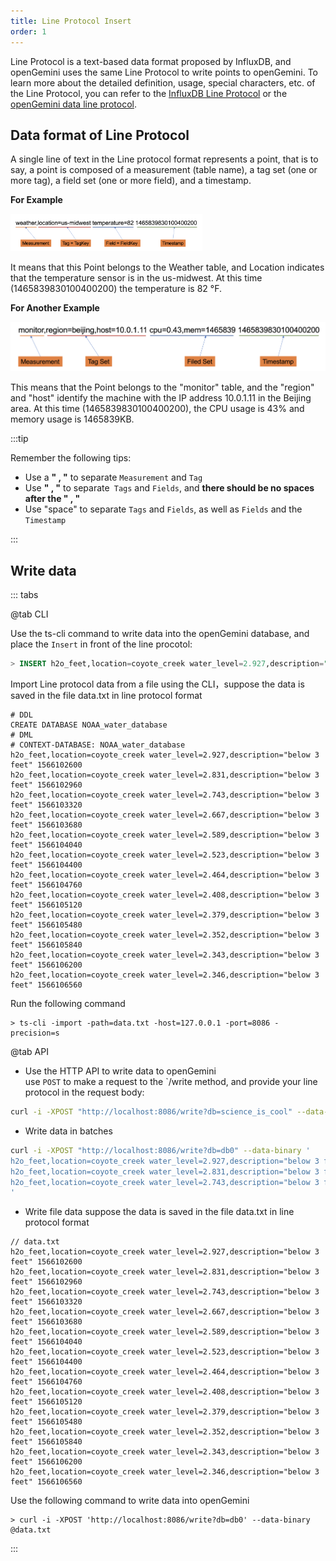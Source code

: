 ```yaml
---
title: Line Protocol Insert
order: 1
---
```


Line Protocol is a text-based data format proposed by InfluxDB, and openGemini uses the same Line Protocol to write points to openGemini. To learn more about the detailed definition, usage, special characters, etc. of the Line Protocol, you can refer to the [InfluxDB Line Protocol](https://docs.influxdata.com/influxdb/cloud/reference/syntax/line-protocol) or the [openGemini data line protocol](../reference/line_protocol.md).

## Data format of Line Protocol

A single line of text in the Line protocol format represents a point, that is to say, a point is composed of a measurement (table name), a tag set (one or more tag), a field set (one or more field), and a timestamp.

**For Example**

<img src="../../../static/img/guide/write_data/line_protocol_one.png" style="zoom: 30%;" />

It means that this Point belongs to the Weather table, and Location indicates that the temperature sensor is in the us-midwest. At this time (1465839830100400200) the temperature is 82 °F.

**For Another Example**

<img src="../../../static/img/guide/write_data/line_protocol_two.png" style="zoom: 50%;" />

This means that the Point belongs to the "monitor" table, and the "region" and "host" identify the machine with the IP address 10.0.1.11 in the Beijing area. At this time (1465839830100400200), the CPU usage is 43% and memory usage is 1465839KB.

:::tip

Remember the following tips:

- Use a **" , "** to separate `Measurement` and `Tag`
- Use **" , "** to separate` Tags` and `Fields`, and **there should be no spaces after the " , "**
- Use "space"  to separate `Tags` and `Fields`, as well as `Fields` and the `Timestamp`

:::

## Write data

::: tabs

@tab CLI

Use the ts-cli command to write data into the openGemini database, and place the ```Insert``` in front of the line procotol:

```sql
> INSERT h2o_feet,location=coyote_creek water_level=2.927,description="below 3 feet" 1566102600
```

Import Line protocol data from a file using the CLI，suppose the data is saved in the file data.txt in line protocol format
```
# DDL
CREATE DATABASE NOAA_water_database
# DML
# CONTEXT-DATABASE: NOAA_water_database
h2o_feet,location=coyote_creek water_level=2.927,description="below 3 feet" 1566102600
h2o_feet,location=coyote_creek water_level=2.831,description="below 3 feet" 1566102960
h2o_feet,location=coyote_creek water_level=2.743,description="below 3 feet" 1566103320
h2o_feet,location=coyote_creek water_level=2.667,description="below 3 feet" 1566103680
h2o_feet,location=coyote_creek water_level=2.589,description="below 3 feet" 1566104040
h2o_feet,location=coyote_creek water_level=2.523,description="below 3 feet" 1566104400
h2o_feet,location=coyote_creek water_level=2.464,description="below 3 feet" 1566104760
h2o_feet,location=coyote_creek water_level=2.408,description="below 3 feet" 1566105120
h2o_feet,location=coyote_creek water_level=2.379,description="below 3 feet" 1566105480
h2o_feet,location=coyote_creek water_level=2.352,description="below 3 feet" 1566105840
h2o_feet,location=coyote_creek water_level=2.343,description="below 3 feet" 1566106200
h2o_feet,location=coyote_creek water_level=2.346,description="below 3 feet" 1566106560
```
Run the following command
```
> ts-cli -import -path=data.txt -host=127.0.0.1 -port=8086 -precision=s
```

@tab API

- Use the HTTP API to write data to openGemini  
use `POST` to make a request to the `/write method, and provide your line protocol in the request body:

```bash
curl -i -XPOST "http://localhost:8086/write?db=science_is_cool" --data-binary 'h2o_feet,location=coyote_creek water_level=2.927,description="below 3 feet" 1566102600'
```

- Write data in batches

```bash
curl -i -XPOST "http://localhost:8086/write?db=db0" --data-binary '
h2o_feet,location=coyote_creek water_level=2.927,description="below 3 feet" 1566102600
h2o_feet,location=coyote_creek water_level=2.831,description="below 3 feet" 1566102960
h2o_feet,location=coyote_creek water_level=2.743,description="below 3 feet" 1566103320
'
```
- Write file data
suppose the data is saved in the file data.txt in line protocol format
```
// data.txt
h2o_feet,location=coyote_creek water_level=2.927,description="below 3 feet" 1566102600
h2o_feet,location=coyote_creek water_level=2.831,description="below 3 feet" 1566102960
h2o_feet,location=coyote_creek water_level=2.743,description="below 3 feet" 1566103320
h2o_feet,location=coyote_creek water_level=2.667,description="below 3 feet" 1566103680
h2o_feet,location=coyote_creek water_level=2.589,description="below 3 feet" 1566104040
h2o_feet,location=coyote_creek water_level=2.523,description="below 3 feet" 1566104400
h2o_feet,location=coyote_creek water_level=2.464,description="below 3 feet" 1566104760
h2o_feet,location=coyote_creek water_level=2.408,description="below 3 feet" 1566105120
h2o_feet,location=coyote_creek water_level=2.379,description="below 3 feet" 1566105480
h2o_feet,location=coyote_creek water_level=2.352,description="below 3 feet" 1566105840
h2o_feet,location=coyote_creek water_level=2.343,description="below 3 feet" 1566106200
h2o_feet,location=coyote_creek water_level=2.346,description="below 3 feet" 1566106560
```
Use the following command to write data into openGemini
```
> curl -i -XPOST 'http://localhost:8086/write?db=db0' --data-binary @data.txt
```

:::
